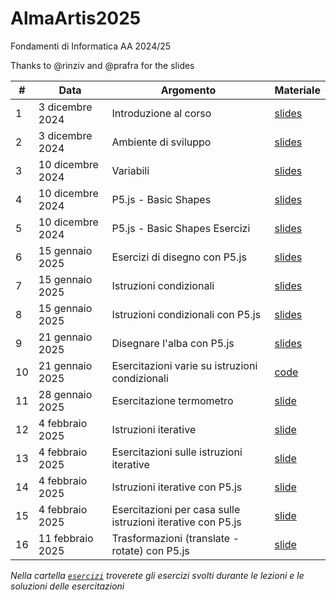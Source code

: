 # AlmaArtis2025
Fondamenti di Informatica AA 2024/25

Thanks to @rinziv and @prafra for the slides

| #  | Data | Argomento | Materiale |
| -- | ---- | --------- | --------- |
| 1  | 3 dicembre 2024  | Introduzione al corso  | [slides](https://github.com/danielefadda/alma_artis_2025/blob/main/slides/Lesson_01.pdf) |
| 2  | 3 dicembre 2024  | Ambiente di sviluppo  | [slides](https://github.com/danielefadda/alma_artis_2025/blob/main/slides/Lesson_02.pdf) |
| 3  | 10 dicembre 2024  | Variabili  | [slides](https://github.com/danielefadda/alma_artis_2025/blob/main/slides/Lesson_03_variabili_JS.pdf) |
| 4  | 10 dicembre 2024  | P5.js - Basic Shapes  | [slides](https://github.com/danielefadda/alma_artis_2025/blob/main/slides/Lesson_04_basic_shapes.pdf) |
| 5  | 10 dicembre 2024  | P5.js - Basic Shapes Esercizi | [slides](https://github.com/danielefadda/alma_artis_2025/blob/main/slides/Lesson_04_esercizi.pdf) |
| 6  | 15 gennaio 2025  | Esercizi di disegno con P5.js | [slides](https://github.com/danielefadda/alma_artis_2025/blob/main/slides/Lesson_04_esercizi.pdf) |
| 7  | 15 gennaio 2025  | Istruzioni condizionali | [slides](https://github.com/danielefadda/alma_artis_2025/blob/main/slides/Lesson_05a_if.pdf) |
| 8  | 15 gennaio 2025  | Istruzioni condizionali con P5.js | [slides](https://github.com/danielefadda/alma_artis_2025/blob/main/slides/Lesson_05b_if_p5.pdf) |
| 9  | 21 gennaio 2025  | Disegnare l'alba con P5.js | [slides](https://github.com/danielefadda/alma_artis_2025/blob/main/slides/Lesson_05b_if_p5.pdf) |
| 10 | 21 gennaio 2025 | Esercitazioni varie su istruzioni condizionali | [code](https://github.com/danielefadda/alma_artis_2025/tree/main/esercizi/Lesson_05b) |
| 11 | 28 gennaio 2025 | Esercitazione termometro | [slide](https://github.com/danielefadda/alma_artis_2025/tree/main/esercizi/Lesson_05b) |
| 12 | 4 febbraio 2025 | Istruzioni iterative | [slide](https://github.com/danielefadda/alma_artis_2025/tree/main/slides#:~:text=2%20minutes%20ago-,Lesson_06a_for.pdf,-updated%20repo%20with) |
| 13 | 4 febbraio 2025 | Esercitazioni sulle istruzioni iterative | [slide](https://github.com/danielefadda/alma_artis_2025/tree/main/slides#:~:text=2%20minutes%20ago-,Lesson_06b_for_recap.pdf,-updated%20repo%20with) |
| 14 | 4 febbraio 2025 | Istruzioni iterative con P5.js | [slide](https://github.com/danielefadda/alma_artis_2025/tree/main/slides#:~:text=2%20minutes%20ago-,Lesson_06c_for_p5.pdf,-updated%20repo%20with) |
| 15 | 4 febbraio 2025 | Esercitazioni per casa sulle istruzioni iterative con P5.js | [slide](https://github.com/danielefadda/alma_artis_2025/tree/main/slides#:~:text=3%20minutes%20ago-,Lesson_06d_esercitazion_casa.pdf,-updated%20repo%20with) |
| 16 | 11 febbraio 2025 | Trasformazioni (translate - rotate) con P5.js | [slide](https://github.com/danielefadda/alma_artis_2025/blob/main/slides/Lesson_07_transform-slides.pdf) |


*Nella cartella [`esercizi`](https://github.com/danielefadda/alma_artis_2025/tree/main/esercizi) troverete gli esercizi svolti durante le lezioni e le soluzioni delle esercitazioni* 
